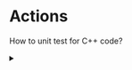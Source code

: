 # Actions

How to unit test for C++ code?

<details>

<summary></summary>

Ans: [https://stackoverflow.com/questions/91384/unit-testing-for-c-code-tools-and-methodology/33925554#33925554](https://stackoverflow.com/questions/91384/unit-testing-for-c-code-tools-and-methodology/33925554#33925554)

* cppunit && Boost testing lib

</details>
